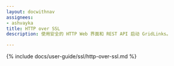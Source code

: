 ```yaml
---
layout: docwithnav
assignees:
- ashvayka
title: HTTP over SSL
description: 使用安全的 HTTP Web 界面和 REST API 启动 GridLinks。

---
```


{% include docs/user-guide/ssl/http-over-ssl.md %}
